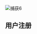 ![捕获6](https://user-images.githubusercontent.com/17692914/110072495-d7a06680-7db8-11eb-8fbd-d4081d148b83.PNG)
## 用户注册
